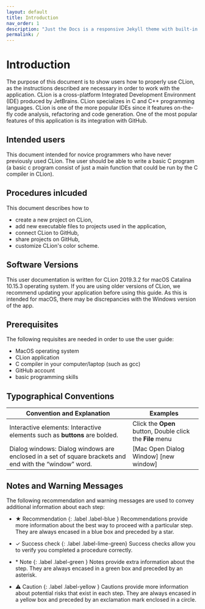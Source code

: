 ```yaml
---
layout: default
title: Introduction
nav_order: 1
description: "Just the Docs is a responsive Jekyll theme with built-in search that is easily customizable and hosted on GitHub Pages."
permalink: /
---
```


# Introduction

The purpose of this document is to show users how to properly use CLion, as the instructions described are necessary in order to work with the application. CLion is a cross-platform Integrated Development Environment (IDE) produced by JetBrains. CLion specializes in C and C++ programming languages. CLion is one of the more popular IDEs since it features on-the-fly code analysis, refactoring and code generation. One of the most popular features of this application is its integration with GitHub.

## Intended users

This document intended for novice programmers who have never previously used CLion. The user should be able to write a basic C program (a basic c program consist of just a main function that could be run by the C compiler in CLion).

## Procedures inlcuded

This document describes how to

* create a new project on CLion,
* add new executable files to projects used in the application,
* connect CLion to GitHub,
* share projects on GitHub,
* customize CLion's color scheme.
  
## Software Versions

This user documentation is written for CLion 2019.3.2 for macOS Catalina 10.15.3 operating system. If you are using older versions of CLion, we recommend updating your application before using this guide. As this is intended for macOS, there may be discrepancies with the Windows version of the app.  

## Prerequisites

The following requisites are needed in order to use the user guide:
  
* MacOS operating system
* CLion application
* C compiler in your computer/laptop (such as gcc)
* GitHub account
* basic programming skills

## Typographical Conventions

| Convention and Explanation                                                                              | Examples                                             |
|---------------------------------------------------------------------------------------------------------|------------------------------------------------------|
| Interactive elements: Interactive elements such as **buttons** are bolded.                                  | Click the **Open** button, Double click the **File** menu |
| Dialog windows: Dialog windows are enclosed in a set of square brackets and end with the “window” word. | [Mac Open Dialog Window] [new window]                            |

## Notes and Warning Messages

The following recommendation and warning messages are used to convey additional information about each step:

 * ★ Recommendation
  {: .label .label-blue }
    Recommendations provide more information about the best way to proceed with a particular step. They are always encased in a blue box and preceded by a star.

 * ✓ Success check
  {: .label .label-lime-green}
    Success checks allow you to verify you completed a procedure correctly.
  
 * \* Note
  {: .label .label-green }
    Notes provide extra information about the step. They are always encased in a green box and preceded by an asterisk.
  
 * ⚠ Caution
  {: .label .label-yellow }
    Cautions provide more information about potential risks that exist in each step. They are always encased in a yellow box and preceded by an exclamation mark enclosed in a circle.
  
